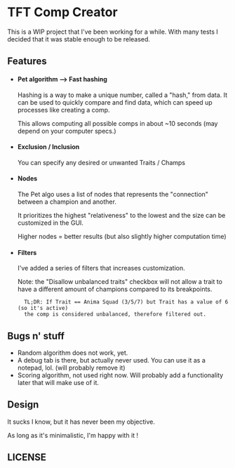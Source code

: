 # TFT Comp Creator

This is a WIP project that I've been working for a while. With many tests I decided that it was stable enough to be released.

## Features
* #### Pet algorithm --> Fast hashing

  Hashing is a way to make a unique number, called a "hash," from data. It can be used to quickly compare and find data, which can speed up processes like creating a comp. 
  
  This allows computing all possible comps in about ~10 seconds (may depend on your computer specs.)
  

* #### Exclusion / Inclusion
	
    You can specify any desired or unwanted Traits / Champs

*  #### Nodes
	
    The Pet algo uses a list of nodes that represents the "connection" between a champion and another.
    
    It prioritizes the highest "relativeness" to the lowest and the size can be customized in the GUI.
    
    Higher nodes = better results (but also slightly higher computation time)
    
* #### Filters

	I've added a series of filters that increases customization.
    
    Note: the "Disallow unbalanced traits" checkbox will not allow a trait to have a different amount of champions compared to its breakpoints.
    
    	TL;DR: If Trait == Anima Squad (3/5/7) but Trait has a value of 6 (so it's active)
        the comp is considered unbalanced, therefore filtered out.
    
## Bugs n' stuff
* Random algorithm does not work, yet.
* A debug tab is there, but actually never used. You can use it as a notepad, lol. (will probably remove it)
* Scoring algorithm, not used right now. Will probably add a functionality later that will make use of it.

## Design

It sucks I know, but it has never been my objective.

As long as it's minimalistic, I'm happy with it !

## LICENSE

[LICENSE]: https://github.com/dragitz/TFT-Comp-Creator/blob/main/LICENSE
